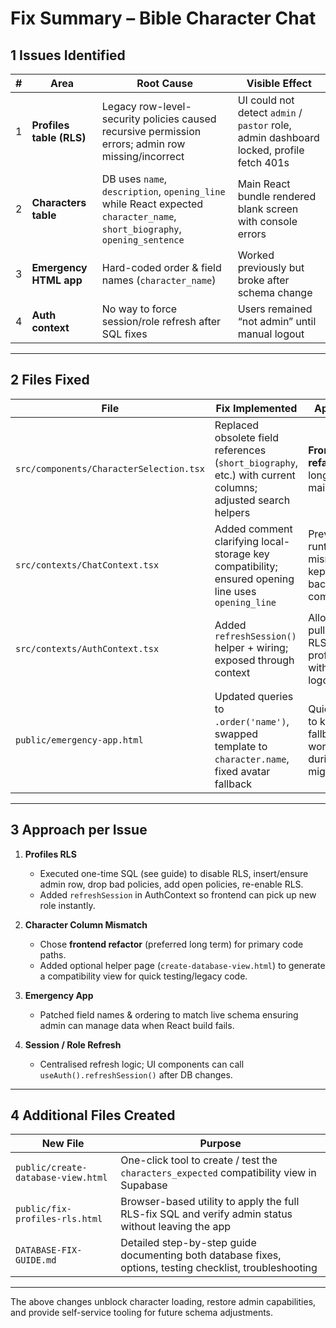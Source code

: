 # Fix Summary – Bible Character Chat

## 1  Issues Identified
| # | Area | Root Cause | Visible Effect |
|---|------|-----------|----------------|
| 1 | **Profiles table (RLS)** | Legacy row-level-security policies caused recursive permission errors; admin row missing/incorrect | UI could not detect `admin` / `pastor` role, admin dashboard locked, profile fetch 401s |
| 2 | **Characters table** | DB uses `name`, `description`, `opening_line` while React expected `character_name`, `short_biography`, `opening_sentence` | Main React bundle rendered blank screen with console errors |
| 3 | **Emergency HTML app** | Hard-coded order & field names (`character_name`) | Worked previously but broke after schema change |
| 4 | **Auth context** | No way to force session/role refresh after SQL fixes | Users remained “not admin” until manual logout |

---

## 2  Files Fixed

| File | Fix Implemented | Approach |
|------|-----------------|----------|
| `src/components/CharacterSelection.tsx` | Replaced obsolete field references (`short_biography`, etc.) with current columns; adjusted search helpers | **Frontend refactor** – long-term maintainable |
| `src/contexts/ChatContext.tsx` | Added comment clarifying local-storage key compatibility; ensured opening line uses `opening_line` | Prevented runtime mismatch & kept backward compatibility |
| `src/contexts/AuthContext.tsx` | Added `refreshSession()` helper + wiring; exposed through context | Allows UI to pull fresh RLS-fixed profile/role without logout |
| `public/emergency-app.html` | Updated queries to `.order('name')`, swapped template to `character.name`, fixed avatar fallback | Quick patch to keep fallback UI working during migration |

---

## 3  Approach per Issue

1. **Profiles RLS**
   - Executed one-time SQL (see guide) to disable RLS, insert/ensure admin row, drop bad policies, add open policies, re-enable RLS.
   - Added `refreshSession` in AuthContext so frontend can pick up new role instantly.

2. **Character Column Mismatch**
   - Chose **frontend refactor** (preferred long term) for primary code paths.
   - Added optional helper page (`create-database-view.html`) to generate a compatibility view for quick testing/legacy code.

3. **Emergency App**
   - Patched field names & ordering to match live schema ensuring admin can manage data when React build fails.

4. **Session / Role Refresh**
   - Centralised refresh logic; UI components can call `useAuth().refreshSession()` after DB changes.

---

## 4  Additional Files Created

| New File | Purpose |
|----------|---------|
| `public/create-database-view.html` | One-click tool to create / test the `characters_expected` compatibility view in Supabase |
| `public/fix-profiles-rls.html` | Browser-based utility to apply the full RLS-fix SQL and verify admin status without leaving the app |
| `DATABASE-FIX-GUIDE.md` | Detailed step-by-step guide documenting both database fixes, options, testing checklist, troubleshooting |

---

The above changes unblock character loading, restore admin capabilities, and provide self-service tooling for future schema adjustments.
